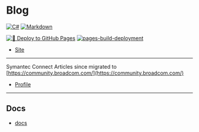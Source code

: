 # Blog

[![C#](https://img.shields.io/badge/c%23-%23239120.svg?style=for-the-badge&logo=c-sharp&logoColor=white)](https://learn.microsoft.com/en-us/dotnet/csharp/)
[![Markdown](https://img.shields.io/badge/markdown-%23000000.svg?style=for-the-badge&logo=markdown&logoColor=white)](https://daringfireball.net/projects/markdown/syntax)

[![🚀 Deploy to GitHub Pages](https://github.com/alexhedley/symantec-connect-articles/actions/workflows/main.yml/badge.svg)](https://github.com/alexhedley/symantec-connect-articles/actions/workflows/main.yml)
[![pages-build-deployment](https://github.com/alexhedley/symantec-connect-articles/actions/workflows/pages/pages-build-deployment/badge.svg)](https://github.com/alexhedley/symantec-connect-articles/actions/workflows/pages/pages-build-deployment)

- [Site](https://alexhedley.github.io/symantec-connect-articles/)

---

Symantec Connect Articles since migrated to [https://community.broadcom.com/](https://community.broadcom.com/)

- [Profile](https://community.broadcom.com/symantecenterprise/network/members/profile?UserKey=eaa683c3-ee4a-4f8c-aa6b-20e545ad1ef8)

---

## Docs

- [docs](docs/README.md)
